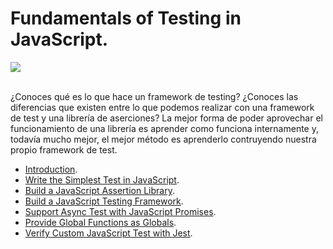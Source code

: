 # Fundamentals of Testing in JavaScript.

<div>
  <img src='https://d2eip9sf3oo6c2.cloudfront.net/playlists/square_covers/000/412/368/square_480/1_FundamentalJS.png'>
</div>
<br />

¿Conoces qué es lo que hace un framework de testing? ¿Conoces las diferencias que existen entre lo que podemos realizar con una framework de test y una librería de aserciones? La mejor forma de poder aprovechar el funcionamiento de una librería es aprender como funciona internamente y, todavía mucho mejor, el mejor método es aprenderlo contruyendo nuestra propio framework de test.

- [Introduction](./01_01.md).
- [Write the Simplest Test in JavaScript](./01_02.md).
- [Build a JavaScript Assertion Library](./01_03.md).
- [Build a JavaScript Testing Framework](./01_04.md).
- [Support Async Test with JavaScript Promises](./01_05.md).
- [Provide Global Functions as Globals](./01_06.md).
- [Verify Custom JavaScript Test with Jest](./01_07.md).
